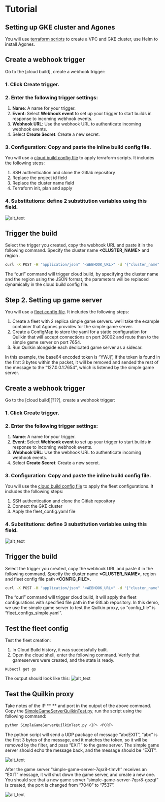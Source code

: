 # Tutorial
## Setting up GKE cluster and Agones
You will use [terraform scripts](https://gitlab.endpoints.cn-gaming-cicd.cloud.goog/gaming-ci-cd-automation/core/-/blob/main/main.tf) to create a VPC and GKE cluster, use Helm to install Agones.

<!-- ### Run a Shell Script
In the [shell script](.   ????   ), you will create a webhook trigger, and make a POST request to the webhook URL to trigger the cloud build.
You will use a [cloud build config file](https://gitlab.endpoints.cn-gaming-cicd.cloud.goog/gaming-ci-cd-automation/core/-/blob/main/cloud-build/cloud_build_terraform.yaml) to apply terraform scripts. It includes the following steps:
1. SSH authentication and clone the Gitlab repository
2. Replace the project id field
3. Replace the cluster name field
4. Terraform init, plan and apply

Copy the script to the cloud shell, to run the script, you need to provide the following parameters: -->

## Create a webhook trigger
Go to the [cloud build], create a webhook trigger:
<!-- <walkthrough-menu-navigation sectionId="STORAGE_SECTION"></walkthrough-menu-navigation> -->
### 1. Click **Create trigger**.
### 2. Enter the following trigger settings:
1. **Name**: A name for your trigger.
2. **Event**: Select **Webhook event** to set up your trigger to start builds in response to incoming webhook events.
3. **Webhook URL**: Use the webhook URL to authenticate incoming webhook events.
4. Select **Create Secret**: Create a new secret.

### 3. **Configuration**: Copy and paste the inline build config file.
You will use a [cloud build config file](https://gitlab.endpoints.cn-gaming-cicd.cloud.goog/gaming-ci-cd-automation/core/-/blob/main/cloud-build/cloud_build_terraform.yaml) to apply terraform scripts. It includes the following steps:
1. SSH authentication and clone the Gitlab repository
2. Replace the project id field
3. Replace the cluster name field
4. Terraform init, plan and apply
### 4. **Substitutions**: define 2 substitution variables using this field.
![alt_text](https://lh4.googleusercontent.com/yr0xBiBJC3xn_FxX9OfyCcMilj6bNYHwKmZC-fsMGIeXdcYVQB4VDAwAArolk0mrwM0r9MOVGrq_s_2jJ7y97zcbnpE4XG0fbQjhZIFzJtZ0cUc5EG8XlYSG_n_NJsDNpYGIBImxSnrkAdM1vISA5DROKGiWfzunrdFdbTt5MKybKwBH=s0 "image_tooltip")


## Trigger the build
Select the trigger you created, copy the webhook URL and paste it in the following command. Specify the cluster name **<CLUSTER_NAME>** and region **<REGION>**.
```bash
curl -X POST -H "application/json" "<WEBHOOK_URL>" -d '{"cluster_name":"<CLUSTER_NAME>", "region":"<REGION>"}'
```
The “curl” command will trigger cloud build, by specifying the cluster name and the region using the JSON format, the parameters will be replaced dynamically in the cloud build config file.


## Step 2. Setting up game server
You will use a [fleet config file](https://gitlab.endpoints.cn-gaming-cicd.cloud.goog/gaming-ci-cd-automation/core/-/blob/main/modules/agones/fleet_configs_simple.yaml). It includes the following steps:
1. Create a fleet with 2 replica simple game servers. we’ll take the example container that Agones provides for the simple game server.
2. Create a ConfigMap to store the yaml for a static configuration for Quilkin that will accept connections on port 26002 and route then to the simple game server on port 7654.
3. Run Quilkin alongside each dedicated game server as a sidecar.

In this example, the base64 encoded token is “YWJj”, if the token is found in the first 3 bytes within the packet, it will be removed and sended the rest of the message to the “127.0.0.1:7654”, which is listened by the simple game server.

## Create a webhook trigger
Go to the [cloud build][???], create a webhook trigger:
### 1. Click **Create trigger**.
### 2. Enter the following trigger settings:
1. **Name**: A name for your trigger.
2. **Event**: Select **Webhook event** to set up your trigger to start builds in response to incoming webhook events.
3. **Webhook URL**: Use the webhook URL to authenticate incoming webhook events.
4. Select **Create Secret**: Create a new secret.

### 3. **Configuration**: Copy and paste the inline build config file.
You will use the [cloud build config file](https://gitlab.endpoints.cn-gaming-cicd.cloud.goog/gaming-ci-cd-automation/core/-/blob/main/cloud-build/cloud_build_fleet_configs.yaml) to apply the fleet configurations. It includes the following steps:
1. SSH authentication and clone the Gitlab repository
2. Connect the GKE cluster
3. Apply the fleet_config.yaml file
### 4. **Substitutions**: define 3 substitution variables using this field.
![alt_text](https://lh3.googleusercontent.com/Qv6vlAcIdwEUO23cT8iJJIaM9k6BPVHqHsPyJoj2jXfyA9PAUoQojmq9SdQEhlzQrKVOOehrDrScJlGbpdSPFsspk14NwKmHH-9K6BT-n687iphEXDNTFoxPAmziwspcMVdokZQ901ARvl14wekgpbJIxvlKplgoh-LI8l7STFSqPVNb=s0 "image_tooltip")


## Trigger the build
Select the trigger you created, copy the webhook URL and paste it in the following command. Specify the cluster name **<CLUSTER_NAME>**, region **<REGION>** and fleet config file path **<CONFIG_FILE>**.
```bash
curl -X POST -H "application/json" "<WEBHOOK_URL>" -d '{"cluster_name":"<CLUSTER_NAME>", "region":"<REGION>", "config_file":"<CONFIG_FILE>"}'
```
The “curl” command will trigger cloud build, it will apply the fleet configurations with specified file path in the GitLab repository. In this demo, we use the simple game server to test the Quilkin proxy, so “config_file” is “fleet_configs_simple.yaml”.

## Test the fleet config
Test the fleet creation:
1. In Cloud Build history, it was successfully built.
2. Open the cloud shell, enter the following command. Verify that gameservers were created, and the state is ready.
```
Kubectl get gs
```

The output should look like this:
![alt_text](https://lh6.googleusercontent.com/S9xqnfKxvrsS4rxtHiBE-0DIht0huN0tJo0PfcFJErXkKlBLk-C98qrSQrHG84-xLKn8acuOg1M-OQYp2dD3-xkBBWRBOVL-GYONPnP0sfgK10zKhBUv5eaLjM-Xnya9qd2n7nR0HNNEEHbiRTfYQtt-kuhOlt3u1uk6KBUZLLFzSnW8=s0 "image_tooltip")

## Test the Quilkin proxy
Take notes of the IP **<IP> ** and port **<PORT>** in the output of the above command. 
Copy the [SimpleGameServerQuilkinTest.py](https://gitlab.endpoints.cn-gaming-cicd.cloud.goog/gaming-ci-cd-automation/core/-/blob/main/QuilkinTest/SimpleGameServerQuilkinTest.py), run the script using the following command:
```bash
python SimpleGameServerQuilkinTest.py <IP> <PORT>
```

The python script will send a UDP package of message “abcEXIT”, “abc” is the first 3 bytes of the message, and it matches the token, so it will be removed by the filter, and pass “EXIT” to the game server.
The simple game server should echo the message back, and the message should be “EXIT”.

![alt_text](https://lh6.googleusercontent.com/nRr5fcxSAqIxuu3NFXZUM7SOu_3prci91C2WUTseGl9O0D5bux8vs7OOmefyym9BnqRFsfRfpOTWVrIfzdh6wT6Uof3xOMWz8hJDqEAqcey-WAxYoCGTsQUHcxrgSm3Nwj4tCnf5O4q2AVfIKxRQOkj9DIJifoA6BqsMQYtYmZ8SYQBr=s0 "image_tooltip")

After the game server “simple-game-server-7qsr8-tlmvh” receives an “EXIT” message, it will shut down the game server, and create a new one. You should see that a new game server “simple-game-server-7qsr8-gszqf” is created, the port is changed from “7040” to “7537”.

![alt_text](https://lh6.googleusercontent.com/4j-ItSw0pi-V-7loosXBChW4NMy6TjDOnIDYnSaiyYCVSYBZhnDKu-03ptKH7Mf4GcHiBI9gniTJXcOt-5kW82Z1AYWxric8AVmWezBF3opn99SrC9EXG7qYztiYk9HGG14bm8G9c_DJkL60-wVmr-o1w43vVQDi7O36QbR4LJkJzXN5=s0 "image_tooltip")



